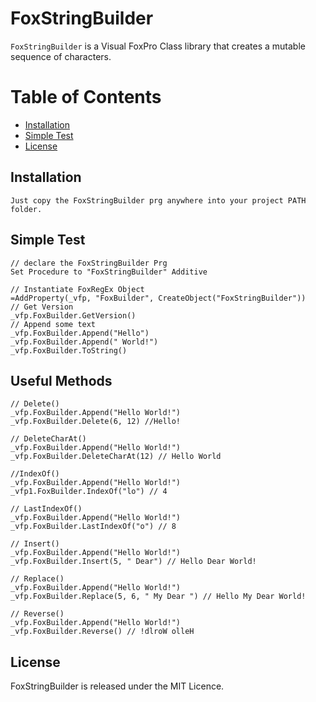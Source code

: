 # FoxStringBuilder
`FoxStringBuilder` is a Visual FoxPro Class library that creates a mutable sequence of characters.

# Table of Contents

- [Installation](#installation)
- [Simple Test](#simple-test)
- [License](#license)


## Installation

```
Just copy the FoxStringBuilder prg anywhere into your project PATH folder.
```

## Simple Test
```xBase
// declare the FoxStringBuilder Prg
Set Procedure to "FoxStringBuilder" Additive

// Instantiate FoxRegEx Object
=AddProperty(_vfp, "FoxBuilder", CreateObject("FoxStringBuilder"))
// Get Version
_vfp.FoxBuilder.GetVersion()
// Append some text
_vfp.FoxBuilder.Append("Hello")
_vfp.FoxBuilder.Append(" World!")
_vfp.FoxBuilder.ToString()
```
## Useful Methods
```xBase
// Delete()
_vfp.FoxBuilder.Append("Hello World!")
_vfp.FoxBuilder.Delete(6, 12) //Hello!

// DeleteCharAt()
_vfp.FoxBuilder.Append("Hello World!")
_vfp.FoxBuilder.DeleteCharAt(12) // Hello World

//IndexOf()
_vfp.FoxBuilder.Append("Hello World!")
_vfp1.FoxBuilder.IndexOf("lo") // 4

// LastIndexOf()
_vfp.FoxBuilder.Append("Hello World!")
_vfp.FoxBuilder.LastIndexOf("o") // 8

// Insert()
_vfp.FoxBuilder.Append("Hello World!")
_vfp.FoxBuilder.Insert(5, " Dear") // Hello Dear World!

// Replace()
_vfp.FoxBuilder.Append("Hello World!")
_vfp.FoxBuilder.Replace(5, 6, " My Dear ") // Hello My Dear World!

// Reverse()
_vfp.FoxBuilder.Append("Hello World!")
_vfp.FoxBuilder.Reverse() // !dlroW olleH

```
## License

FoxStringBuilder is released under the MIT Licence.
